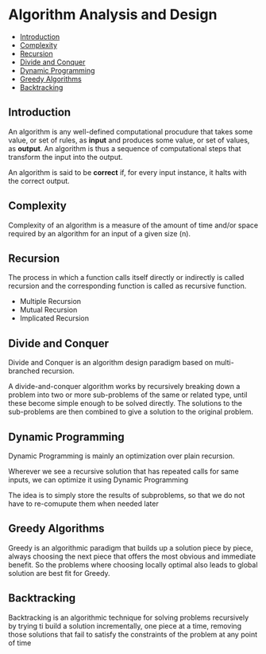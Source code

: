 # Algorithm Analysis and Design

- [Introduction](#introduction)
- [Complexity](#complexity)
- [Recursion](#recursion)
- [Divide and Conquer](#divide-and-conquer)
- [Dynamic Programming](#dynamic-programming)
- [Greedy Algorithms](#greedy-algorithms)
- [Backtracking](#backtracking)

## Introduction

An algorithm is any well-defined computational procudure that takes some value, or set of rules, as **input** and produces some value, or set of values, as **output**. An algorithm is thus a sequence of computational steps that transform the input into the output.

An algorithm is said to be **correct** if, for every input instance, it halts with the correct output.

## Complexity

Complexity of an algorithm is a measure of the amount of time and/or space required by an algorithm for an input of a given size (n).

## Recursion

The process in which a function calls itself directly or indirectly is called recursion and the corresponding function is called as recursive function.

- Multiple Recursion
- Mutual Recursion
- Implicated Recursion

## Divide and Conquer

Divide and Conquer is an algorithm design paradigm based on multi-branched recursion.

A divide-and-conquer algorithm works by recursively breaking down a problem into two or more sub-problems of the same or related type, until these become simple enough to be solved directly. The solutions to the sub-problems are then combined to give a solution to the original problem.

## Dynamic Programming

Dynamic Programming is mainly an optimization over plain recursion. 

Wherever we see a recursive solution that has repeated calls for same inputs, we can optimize it using Dynamic Programming

The idea is to simply store the results of subproblems, so that we do not have to re-comupute them when needed later

## Greedy Algorithms

Greedy is an algorithmic paradigm that builds up a solution piece by piece, always choosing the next piece that offers the most obvious and immediate benefit. So the problems where choosing locally optimal also leads to global solution are best fit for Greedy.

## Backtracking

Backtracking is an algorithmic technique for solving problems recursively by trying ti build a solution incrementally, one piece at a time, removing those solutions that fail to satisfy the constraints of the problem at any point of time